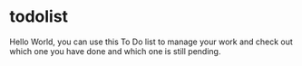 # todolist
Hello World, you can use this To Do  list to manage your work and check out which one you have done and which one is still pending.
